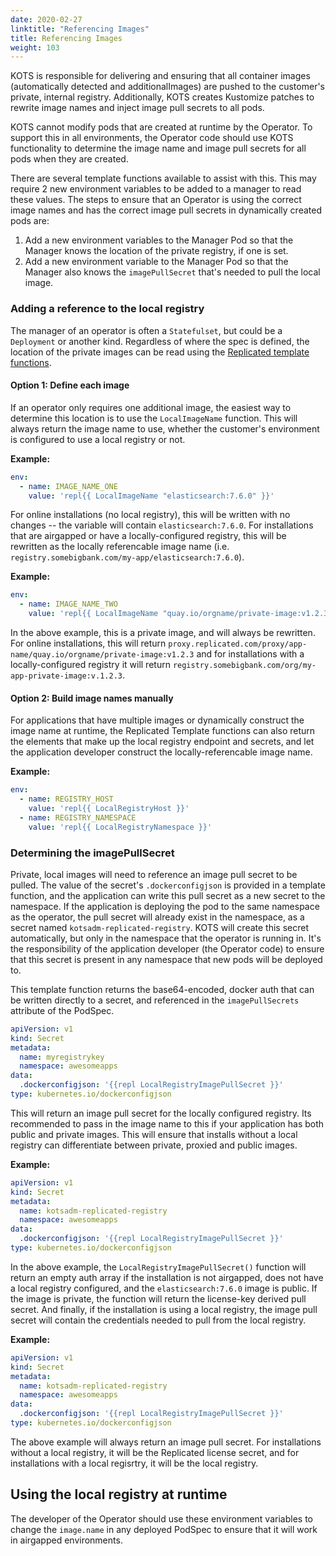 ```yaml
---
date: 2020-02-27
linktitle: "Referencing Images"
title: Referencing Images
weight: 103
---
```


KOTS is responsible for delivering and ensuring that all container images (automatically detected and additionalImages) are pushed to the customer's private, internal registry. 
Additionally, KOTS creates Kustomize patches to rewrite image names and inject image pull secrets to all pods.

KOTS cannot modify pods that are created at runtime by the Operator. 
To support this in all environments, the Operator code should use KOTS functionality to determine the image name and image pull secrets for all pods when they are created.

There are several template functions available to assist with this. 
This may require 2 new environment variables to be added to a manager to read these values. 
The steps to ensure that an Operator is using the correct image names and has the correct image pull secrets in dynamically created pods are:

1. Add a new environment variables to the Manager Pod so that the Manager knows the location of the private registry, if one is set.
2. Add a new environment variable to the Manager Pod so that the Manager also knows the `imagePullSecret` that's needed to pull the local image.

### Adding a reference to the local registry

The manager of an operator is often a `Statefulset`, but could be a `Deployment` or another kind. 
Regardless of where the spec is defined, the location of the private images can be read using the [Replicated template functions](/vendor/packaging/template-functions/).

#### Option 1: Define each image
If an operator only requires one additional image, the easiest way to determine this location is to use the `LocalImageName` function. 
This will always return the image name to use, whether the customer's environment is configured to use a local registry or not.

**Example:**

```yaml
env:
  - name: IMAGE_NAME_ONE
    value: 'repl{{ LocalImageName "elasticsearch:7.6.0" }}'
```

For online installations (no local registry), this will be written with no changes -- the variable will contain `elasticsearch:7.6.0`. 
For installations that are airgapped or have a locally-configured registry, this will be rewritten as the locally referencable image name (i.e. `registry.somebigbank.com/my-app/elasticsearch:7.6.0`).

**Example:**

```yaml
env:
  - name: IMAGE_NAME_TWO
    value: 'repl{{ LocalImageName "quay.io/orgname/private-image:v1.2.3" }}'
```

In the above example, this is a private image, and will always be rewritten. For online installations, this will return `proxy.replicated.com/proxy/app-name/quay.io/orgname/private-image:v1.2.3` and for installations with a locally-configured registry it will return `registry.somebigbank.com/org/my-app-private-image:v.1.2.3`.

#### Option 2: Build image names manually

For applications that have multiple images or dynamically construct the image name at runtime, the Replicated Template functions can also return the elements that make up the local registry endpoint and secrets, and let the application developer construct the locally-referencable image name.

**Example:**

```yaml
env:
  - name: REGISTRY_HOST
    value: 'repl{{ LocalRegistryHost }}'
  - name: REGISTRY_NAMESPACE
    value: 'repl{{ LocalRegistryNamespace }}'
```

### Determining the imagePullSecret

Private, local images will need to reference an image pull secret to be pulled. 
The value of the secret's `.dockerconfigjson` is provided in a template function, and the application can write this pull secret as a new secret to the namespace. 
If the application is deploying the pod to the same namespace as the operator, the pull secret will already exist in the namespace, as a secret named `kotsadm-replicated-registry`. 
KOTS will create this secret automatically, but only in the namespace that the operator is running in. 
It's the responsibility of the application developer (the Operator code) to ensure that this secret is present in any namespace that new pods will be deployed to.

This template function returns the base64-encoded, docker auth that can be written directly to a secret, and referenced in the `imagePullSecrets` attribute of the PodSpec.

```yaml
apiVersion: v1
kind: Secret
metadata:
  name: myregistrykey
  namespace: awesomeapps
data:
  .dockerconfigjson: '{{repl LocalRegistryImagePullSecret }}'
type: kubernetes.io/dockerconfigjson
```

This will return an image pull secret for the locally configured registry. 
Its recommended to pass in the image name to this if your application has both public and private images. 
This will ensure that installs without a local registry can differentiate between private, proxied and public images.

**Example:**

```yaml
apiVersion: v1
kind: Secret
metadata:
  name: kotsadm-replicated-registry
  namespace: awesomeapps
data:
  .dockerconfigjson: '{{repl LocalRegistryImagePullSecret }}'
type: kubernetes.io/dockerconfigjson
```

In the above example, the `LocalRegistryImagePullSecret()` function will return an empty auth array if the installation is not airgapped, does not have a local registry configured, and the `elasticsearch:7.6.0` image is public. 
If the image is private, the function will return the license-key derived pull secret. 
And finally, if the installation is using a local registry, the image pull secret will contain the credentials needed to pull from the local registry.

**Example:**

```yaml
apiVersion: v1
kind: Secret
metadata:
  name: kotsadm-replicated-registry
  namespace: awesomeapps
data:
  .dockerconfigjson: '{{repl LocalRegistryImagePullSecret }}'
type: kubernetes.io/dockerconfigjson
```

The above example will always return an image pull secret. 
For installations without a local registry, it will be the Replicated license secret, and for installations with a local regisrtry, it will be the local registry.

## Using the local registry at runtime

The developer of the Operator should use these environment variables to change the `image.name` in any deployed PodSpec to ensure that it will work in airgapped environments.
